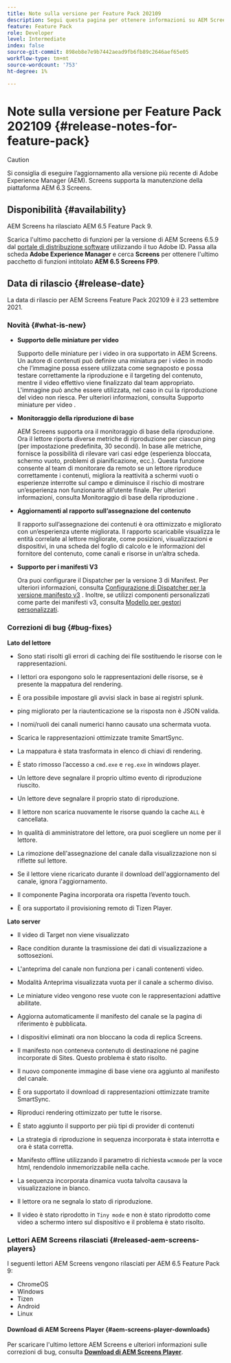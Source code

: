```yaml
---
title: Note sulla versione per Feature Pack 202109
description: Segui questa pagina per ottenere informazioni su AEM Screens Feature Pack 202105 rilasciato il 23 settembre 2021.
feature: Feature Pack
role: Developer
level: Intermediate
index: false
source-git-commit: 898eb8e7e9b7442aead9fb6fb89c2646aef65e05
workflow-type: tm+mt
source-wordcount: '753'
ht-degree: 1%

---
```


# Note sulla versione per Feature Pack 202109 {#release-notes-for-feature-pack}

>[!CAUTION]
>Si consiglia di eseguire l’aggiornamento alla versione più recente di Adobe Experience Manager (AEM). Screens supporta la manutenzione della piattaforma AEM 6.3 Screens.

## Disponibilità {#availability}

AEM Screens ha rilasciato AEM 6.5 Feature Pack 9.

Scarica l&#39;ultimo pacchetto di funzioni per la versione di AEM Screens 6.5.9 dal [portale di distribuzione software](https://experience.adobe.com/#/downloads/content/software-distribution/en/aem.html) utilizzando il tuo Adobe ID. Passa alla scheda **Adobe Experience Manager** e cerca **Screens** per ottenere l&#39;ultimo pacchetto di funzioni intitolato **AEM 6.5 Screens FP9**.

## Data di rilascio {#release-date}

La data di rilascio per AEM Screens Feature Pack 202109 è il 23 settembre 2021.

### Novità {#what-is-new}

* **Supporto delle miniature per video**

   Supporto delle miniature per i video in ora supportato in AEM Screens. Un autore di contenuti può definire una miniatura per i video in modo che l’immagine possa essere utilizzata come segnaposto e possa testare correttamente la riproduzione e il targeting del contenuto, mentre il video effettivo viene finalizzato dal team appropriato. L&#39;immagine può anche essere utilizzata, nel caso in cui la riproduzione del video non riesca.
Per ulteriori informazioni, consulta Supporto miniature per video .

* **Monitoraggio della riproduzione di base**

   AEM Screens supporta ora il monitoraggio di base della riproduzione. Ora il lettore riporta diverse metriche di riproduzione per ciascun ping (per impostazione predefinita, 30 secondi). In base alle metriche, fornisce la possibilità di rilevare vari casi edge (esperienza bloccata, schermo vuoto, problemi di pianificazione, ecc.). Questa funzione consente al team di monitorare da remoto se un lettore riproduce correttamente i contenuti, migliora la reattività a schermi vuoti o esperienze interrotte sul campo e diminuisce il rischio di mostrare un’esperienza non funzionante all’utente finale.
Per ulteriori informazioni, consulta Monitoraggio di base della riproduzione .

* **Aggiornamenti al rapporto sull’assegnazione del contenuto**

   Il rapporto sull’assegnazione dei contenuti è ora ottimizzato e migliorato con un’esperienza utente migliorata. Il rapporto scaricabile visualizza le entità correlate al lettore migliorate, come posizioni, visualizzazioni e dispositivi, in una scheda del foglio di calcolo e le informazioni del fornitore del contenuto, come canali e risorse in un’altra scheda.

* **Supporto per i manifesti V3**

   Ora puoi configurare il Dispatcher per la versione 3 di Manifest. Per ulteriori informazioni, consulta [Configurazione di Dispatcher per la versione manifesto v3](https://experienceleague.adobe.com/docs/experience-manager-screens/user-guide/administering/dispatcher-configurations-aem-screens.html?lang=en#configuring-dispatcherv3) .
Inoltre, se utilizzi componenti personalizzati come parte dei manifesti v3, consulta [Modello per gestori personalizzati](https://experienceleague.adobe.com/docs/experience-manager-screens/user-guide/developing/developing-custom-component-tutorial-develop.html?lang=en#custom-handlers).


### Correzioni di bug {#bug-fixes}

**Lato del lettore**

* Sono stati risolti gli errori di caching dei file sostituendo le risorse con le rappresentazioni.

* I lettori ora espongono solo le rappresentazioni delle risorse, se è presente la mappatura del rendering.

* È ora possibile impostare gli avvisi slack in base ai registri splunk.

* ping migliorato per la riautenticazione se la risposta non è JSON valida.

* I nomi/ruoli dei canali numerici hanno causato una schermata vuota.

* Scarica le rappresentazioni ottimizzate tramite SmartSync.

* La mappatura è stata trasformata in elenco di chiavi di rendering.

* È stato rimosso l’accesso a `cmd.exe` e `reg.exe` in windows player.

* Un lettore deve segnalare il proprio ultimo evento di riproduzione riuscito.

* Un lettore deve segnalare il proprio stato di riproduzione.

* Il lettore non scarica nuovamente le risorse quando la cache `ALL` è cancellata.

* In qualità di amministratore del lettore, ora puoi scegliere un nome per il lettore.

* La rimozione dell&#39;assegnazione del canale dalla visualizzazione non si riflette sul lettore.

* Se il lettore viene ricaricato durante il download dell&#39;aggiornamento del canale, ignora l&#39;aggiornamento.

* Il componente Pagina incorporata ora rispetta l’evento touch.

* È ora supportato il provisioning remoto di Tizen Player.

**Lato server**

* Il video di Target non viene visualizzato
* Race condition durante la trasmissione dei dati di visualizzazione a sottosezioni.

* L&#39;anteprima del canale non funziona per i canali contenenti video.

* Modalità Anteprima visualizzata vuota per il canale a schermo diviso.

* Le miniature video vengono rese vuote con le rappresentazioni adattive abilitate.

* Aggiorna automaticamente il manifesto del canale se la pagina di riferimento è pubblicata.

* I dispositivi eliminati ora non bloccano la coda di replica Screens.

* Il manifesto non conteneva contenuto di destinazione né pagine incorporate di Sites. Questo problema è stato risolto.

* Il nuovo componente immagine di base viene ora aggiunto al manifesto del canale.

* È ora supportato il download di rappresentazioni ottimizzate tramite SmartSync.

* Riproduci rendering ottimizzato per tutte le risorse.

* È stato aggiunto il supporto per più tipi di provider di contenuti

* La strategia di riproduzione in sequenza incorporata è stata interrotta e ora è stata corretta.

* Manifesto offline utilizzando il parametro di richiesta `wcmmode` per la voce html, rendendolo inmemorizzabile nella cache.

* La sequenza incorporata dinamica vuota talvolta causava la visualizzazione in bianco.

* Il lettore ora ne segnala lo stato di riproduzione.

* Il video è stato riprodotto in `Tiny mode` e non è stato riprodotto come video a schermo intero sul dispositivo e il problema è stato risolto.

### Lettori AEM Screens rilasciati {#released-aem-screens-players}

I seguenti lettori AEM Screens vengono rilasciati per AEM 6.5 Feature Pack 9:

* ChromeOS
* Windows
* Tizen
* Android
* Linux

#### Download di AEM Screens Player  {#aem-screens-player-downloads}

Per scaricare l&#39;ultimo lettore AEM Screens e ulteriori informazioni sulle correzioni di bug, consulta **[Download di AEM Screens Player](https://download.macromedia.com/screens/index.html)**.
